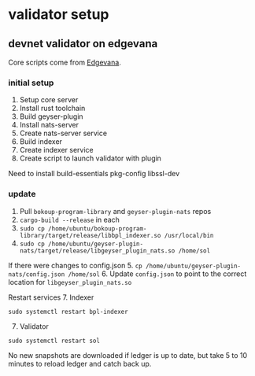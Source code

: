 # validator setup

## devnet validator on edgevana

Core scripts come from [Edgevana](https://github.com/shiraz-edgevana/solana).

### initial setup

1. Setup core server
2. Install rust toolchain
3. Build geyser-plugin
4. Install nats-server
5. Create nats-server service
6. Build indexer
7. Create indexer service
8. Create script to launch validator with plugin

Need to install build-essentials pkg-config libssl-dev

### update

1. Pull `bokoup-program-library` and `geyser-plugin-nats` repos
2. `cargo-build --release` in each
3. `sudo cp /home/ubuntu/bokoup-program-library/target/release/libbpl_indexer.so /usr/local/bin`
4. `sudo cp /home/ubuntu/geyser-plugin-nats/target/release/libgeyser_plugin_nats.so /home/sol`

If there were changes to config.json 5.
`cp /home/ubuntu/geyser-plugin-nats/config.json /home/sol` 6. Update `config.json` to point to the
correct location for `libgeyser_plugin_nats.so`

Restart services 7. Indexer

```
sudo systemctl restart bpl-indexer
```

7. Validator

```
sudo systemctl restart sol
```

No new snapshots are downloaded if ledger is up to date, but take 5 to 10 minutes to reload ledger
and catch back up.
